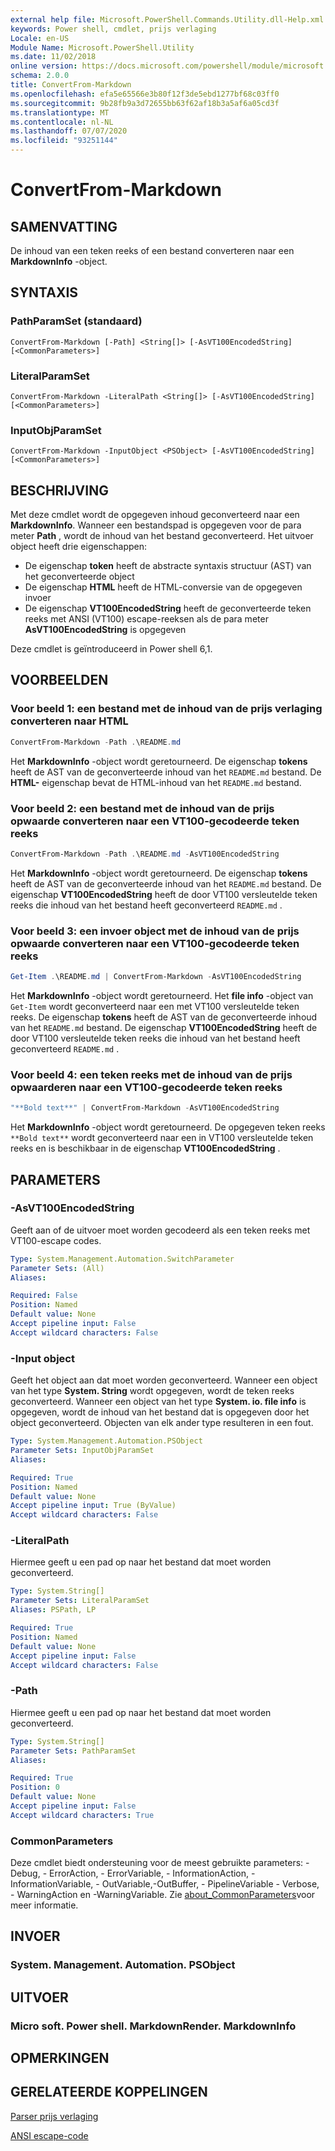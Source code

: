 ```yaml
---
external help file: Microsoft.PowerShell.Commands.Utility.dll-Help.xml
keywords: Power shell, cmdlet, prijs verlaging
Locale: en-US
Module Name: Microsoft.PowerShell.Utility
ms.date: 11/02/2018
online version: https://docs.microsoft.com/powershell/module/microsoft.powershell.utility/convertfrom-markdown?view=powershell-6&WT.mc_id=ps-gethelp
schema: 2.0.0
title: ConvertFrom-Markdown
ms.openlocfilehash: efa5e65566e3b80f12f3de5ebd1277bf68c03ff0
ms.sourcegitcommit: 9b28fb9a3d72655bb63f62af18b3a5af6a05cd3f
ms.translationtype: MT
ms.contentlocale: nl-NL
ms.lasthandoff: 07/07/2020
ms.locfileid: "93251144"
---
```

# ConvertFrom-Markdown

## SAMENVATTING
De inhoud van een teken reeks of een bestand converteren naar een **MarkdownInfo** -object.

## SYNTAXIS

### PathParamSet (standaard)

```
ConvertFrom-Markdown [-Path] <String[]> [-AsVT100EncodedString] [<CommonParameters>]
```

### LiteralParamSet

```
ConvertFrom-Markdown -LiteralPath <String[]> [-AsVT100EncodedString] [<CommonParameters>]
```

### InputObjParamSet

```
ConvertFrom-Markdown -InputObject <PSObject> [-AsVT100EncodedString] [<CommonParameters>]
```

## BESCHRIJVING

Met deze cmdlet wordt de opgegeven inhoud geconverteerd naar een **MarkdownInfo**. Wanneer een bestandspad is opgegeven voor de para meter **Path** , wordt de inhoud van het bestand geconverteerd. Het uitvoer object heeft drie eigenschappen:

- De eigenschap **token** heeft de abstracte syntaxis structuur (AST) van het geconverteerde object
- De eigenschap **HTML** heeft de HTML-conversie van de opgegeven invoer
- De eigenschap **VT100EncodedString** heeft de geconverteerde teken reeks met ANSI (VT100) escape-reeksen als de para meter **AsVT100EncodedString** is opgegeven

Deze cmdlet is geïntroduceerd in Power shell 6,1.

## VOORBEELDEN

### Voor beeld 1: een bestand met de inhoud van de prijs verlaging converteren naar HTML

```powershell
ConvertFrom-Markdown -Path .\README.md
```

Het **MarkdownInfo** -object wordt geretourneerd. De eigenschap **tokens** heeft de AST van de geconverteerde inhoud van het `README.md` bestand. De **HTML-** eigenschap bevat de HTML-inhoud van het `README.md` bestand.

### Voor beeld 2: een bestand met de inhoud van de prijs opwaarde converteren naar een VT100-gecodeerde teken reeks

```powershell
ConvertFrom-Markdown -Path .\README.md -AsVT100EncodedString
```

Het **MarkdownInfo** -object wordt geretourneerd. De eigenschap **tokens** heeft de AST van de geconverteerde inhoud van het `README.md` bestand. De eigenschap **VT100EncodedString** heeft de door VT100 versleutelde teken reeks die inhoud van het bestand heeft geconverteerd `README.md` .

### Voor beeld 3: een invoer object met de inhoud van de prijs opwaarde converteren naar een VT100-gecodeerde teken reeks

```powershell
Get-Item .\README.md | ConvertFrom-Markdown -AsVT100EncodedString
```

Het **MarkdownInfo** -object wordt geretourneerd. Het **file info** -object van `Get-Item` wordt geconverteerd naar een met VT100 versleutelde teken reeks. De eigenschap **tokens** heeft de AST van de geconverteerde inhoud van het `README.md` bestand. De eigenschap **VT100EncodedString** heeft de door VT100 versleutelde teken reeks die inhoud van het bestand heeft geconverteerd `README.md` .

### Voor beeld 4: een teken reeks met de inhoud van de prijs opwaarderen naar een VT100-gecodeerde teken reeks

```powershell
"**Bold text**" | ConvertFrom-Markdown -AsVT100EncodedString
```

Het **MarkdownInfo** -object wordt geretourneerd. De opgegeven teken reeks `**Bold text**` wordt geconverteerd naar een in VT100 versleutelde teken reeks en is beschikbaar in de eigenschap **VT100EncodedString** .

## PARAMETERS

### -AsVT100EncodedString

Geeft aan of de uitvoer moet worden gecodeerd als een teken reeks met VT100-escape codes.

```yaml
Type: System.Management.Automation.SwitchParameter
Parameter Sets: (All)
Aliases:

Required: False
Position: Named
Default value: None
Accept pipeline input: False
Accept wildcard characters: False
```

### -Input object

Geeft het object aan dat moet worden geconverteerd. Wanneer een object van het type **System. String** wordt opgegeven, wordt de teken reeks geconverteerd. Wanneer een object van het type **System. io. file info** is opgegeven, wordt de inhoud van het bestand dat is opgegeven door het object geconverteerd. Objecten van elk ander type resulteren in een fout.

```yaml
Type: System.Management.Automation.PSObject
Parameter Sets: InputObjParamSet
Aliases:

Required: True
Position: Named
Default value: None
Accept pipeline input: True (ByValue)
Accept wildcard characters: False
```

### -LiteralPath

Hiermee geeft u een pad op naar het bestand dat moet worden geconverteerd.

```yaml
Type: System.String[]
Parameter Sets: LiteralParamSet
Aliases: PSPath, LP

Required: True
Position: Named
Default value: None
Accept pipeline input: False
Accept wildcard characters: False
```

### -Path

Hiermee geeft u een pad op naar het bestand dat moet worden geconverteerd.

```yaml
Type: System.String[]
Parameter Sets: PathParamSet
Aliases:

Required: True
Position: 0
Default value: None
Accept pipeline input: False
Accept wildcard characters: True
```

### CommonParameters

Deze cmdlet biedt ondersteuning voor de meest gebruikte parameters: -Debug, - ErrorAction, - ErrorVariable, - InformationAction, -InformationVariable, - OutVariable,-OutBuffer, - PipelineVariable - Verbose, - WarningAction en -WarningVariable. Zie [about_CommonParameters](https://go.microsoft.com/fwlink/?LinkID=113216)voor meer informatie.

## INVOER

### System. Management. Automation. PSObject

## UITVOER

### Micro soft. Power shell. MarkdownRender. MarkdownInfo

## OPMERKINGEN

## GERELATEERDE KOPPELINGEN

[Parser prijs verlaging](https://github.com/lunet-io/markdig)

[ANSI escape-code](https://wikipedia.org/wiki/ANSI_escape_code)
